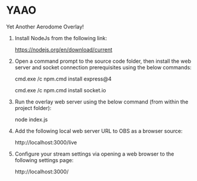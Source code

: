 # YAAO
Yet Another Aerodome Overlay!

1. Install NodeJs from the following link:

    https://nodejs.org/en/download/current

2. Open a command prompt to the source code folder, then install the web server and socket connection prerequisites using the below commands:

    cmd.exe /c npm.cmd install express@4
    
    cmd.exe /c npm.cmd install socket.io

3. Run the overlay web server using the below command (from within the project folder):

    node index.js

4. Add the following local web server URL to OBS as a browser source:

    http://localhost:3000/live

5. Configure your stream settings via opening a web browser to the following settings page:

    http://localhost:3000/
